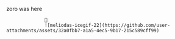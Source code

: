 zoro was here

                  🐾
                  ![meliodas-icegif-22](https://github.com/user-attachments/assets/32a0fbb7-a1a5-4ec5-9b17-215c589cff99)

